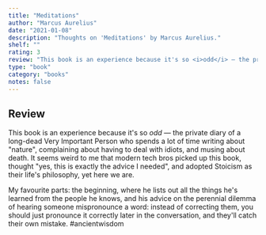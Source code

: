 ```yaml
---
title: "Meditations"
author: "Marcus Aurelius"
date: "2021-01-08"
description: "Thoughts on 'Meditations' by Marcus Aurelius."
shelf: ""
rating: 3
review: "This book is an experience because it's so <i>odd</i> — the private diary of a long-dead Very Important Person who spends a lot of time writing about 'nature', complaining about having to deal with idiots, and musing about death. It seems weird to me that modern tech bros picked up this book, thought 'yes, this is exactly the advice I needed', and adopted Stoicism as their life's philosophy, yet here we are.<br/><br/>My favourite parts: the beginning, where he lists out all the things he's learned from the people he knows, and his advice on the perennial dilemma of hearing someone mispronounce a word: instead of correcting them, you should just pronounce it correctly later in the conversation, and they'll catch their own mistake. #ancientwisdom"
type: "book"
category: "books"
notes: false
---
```


## Review

This book is an experience because it's so _odd_ — the private diary of a long-dead Very Important Person who spends a lot of time writing about "nature", complaining about having to deal with idiots, and musing about death. It seems weird to me that modern tech bros picked up this book, thought "yes, this is exactly the advice I needed", and adopted Stoicism as their life's philosophy, yet here we are.

My favourite parts: the beginning, where he lists out all the things he's learned from the people he knows, and his advice on the perennial dilemma of hearing someone mispronounce a word: instead of correcting them, you should just pronounce it correctly later in the conversation, and they'll catch their own mistake. #ancientwisdom
